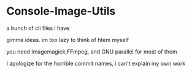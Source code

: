 # Console-Image-Utils

a bunch of cli files i have

gimme ideas. im too lazy to think of htem myself

you need Imagemagick,FFmpeg, and GNU parallel for most of them

I apologize for the horrible commit names, i can't explain my own work
